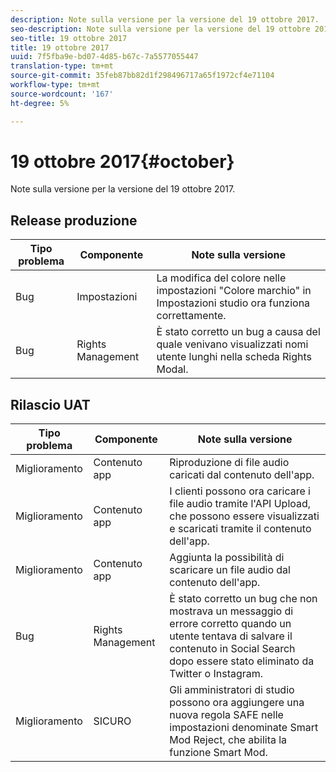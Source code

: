 ```yaml
---
description: Note sulla versione per la versione del 19 ottobre 2017.
seo-description: Note sulla versione per la versione del 19 ottobre 2017.
seo-title: 19 ottobre 2017
title: 19 ottobre 2017
uuid: 7f5fba9e-bd07-4d85-b67c-7a5577055447
translation-type: tm+mt
source-git-commit: 35feb87bb82d1f298496717a65f1972cf4e71104
workflow-type: tm+mt
source-wordcount: '167'
ht-degree: 5%

---
```



# 19 ottobre 2017{#october}

Note sulla versione per la versione del 19 ottobre 2017.

## Release produzione

| **Tipo problema** | **Componente** | **Note sulla versione** |
|---|---|---|
| Bug | Impostazioni | La modifica del colore nelle impostazioni &quot;Colore marchio&quot; in Impostazioni studio ora funziona correttamente. |
| Bug | Rights Management | È stato corretto un bug a causa del quale venivano visualizzati nomi utente lunghi nella scheda Rights Modal. |

## Rilascio UAT

| **Tipo problema** | **Componente** | **Note sulla versione** |
|---|---|---|
| Miglioramento | Contenuto app | Riproduzione di file audio caricati dal contenuto dell&#39;app. |
| Miglioramento | Contenuto app | I clienti possono ora caricare i file audio tramite l&#39;API Upload, che possono essere visualizzati e scaricati tramite il contenuto dell&#39;app. |
| Miglioramento | Contenuto app | Aggiunta la possibilità di scaricare un file audio dal contenuto dell&#39;app. |
| Bug | Rights Management | È stato corretto un bug che non mostrava un messaggio di errore corretto quando un utente tentava di salvare il contenuto in Social Search dopo essere stato eliminato da Twitter o Instagram. |
| Miglioramento | SICURO | Gli amministratori di studio possono ora aggiungere una nuova regola SAFE nelle impostazioni denominate Smart Mod Reject, che abilita la funzione Smart Mod. |

